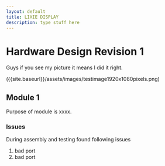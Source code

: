 ```yaml
---
layout: default
title: LIXIE DISPLAY
description: type stuff here
---
```


# Hardware Design Revision 1
Guys if you see my picture it means I did it right. 

({{site.baseurl}}/assets/images/testimage1920x1080pixels.png)
## Module 1
Purpose of module is xxxx. 
### Issues
During assembly and testing found following issues

1. bad port
1. bad port
